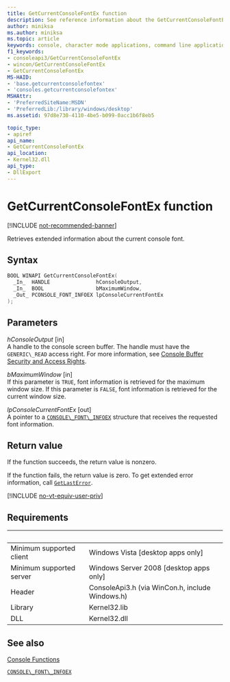 ```yaml
---
title: GetCurrentConsoleFontEx function
description: See reference information about the GetCurrentConsoleFontEx function, which retrieves extended information about the currently used console font.
author: miniksa
ms.author: miniksa
ms.topic: article
keywords: console, character mode applications, command line applications, terminal applications, console api
f1_keywords:
- consoleapi3/GetCurrentConsoleFontEx
- wincon/GetCurrentConsoleFontEx
- GetCurrentConsoleFontEx
MS-HAID:
- 'base.getcurrentconsolefontex'
- 'consoles.getcurrentconsolefontex'
MSHAttr:
- 'PreferredSiteName:MSDN'
- 'PreferredLib:/library/windows/desktop'
ms.assetid: 97d8e730-4110-4be5-b099-0acc1b6f8eb5

topic_type:
- apiref
api_name:
- GetCurrentConsoleFontEx
api_location:
- Kernel32.dll
api_type:
- DllExport
---
```


# GetCurrentConsoleFontEx function

[!INCLUDE [not-recommended-banner](./includes/not-recommended-banner.md)]

Retrieves extended information about the current console font.

## Syntax

```C
BOOL WINAPI GetCurrentConsoleFontEx(
  _In_  HANDLE               hConsoleOutput,
  _In_  BOOL                 bMaximumWindow,
  _Out_ PCONSOLE_FONT_INFOEX lpConsoleCurrentFontEx
);
```

## Parameters

*hConsoleOutput* \[in\]  
A handle to the console screen buffer. The handle must have the `GENERIC\_READ` access right. For more information, see [Console Buffer Security and Access Rights](console-buffer-security-and-access-rights.md).

*bMaximumWindow* \[in\]  
If this parameter is `TRUE`, font information is retrieved for the maximum window size. If this parameter is `FALSE`, font information is retrieved for the current window size.

*lpConsoleCurrentFontEx* \[out\]  
A pointer to a [``CONSOLE\_FONT\_INFOEX``](console-font-infoex.md) structure that receives the requested font information.

## Return value

If the function succeeds, the return value is nonzero.

If the function fails, the return value is zero. To get extended error information, call [`GetLastError`](https://msdn.microsoft.com/library/windows/desktop/ms679360).

[!INCLUDE [no-vt-equiv-user-priv](./includes/no-vt-equiv-user-priv.md)]

## Requirements

| &nbsp; | &nbsp; |
|-|-|
| Minimum supported client | Windows Vista \[desktop apps only\] |
| Minimum supported server | Windows Server 2008 \[desktop apps only\] |
| Header | ConsoleApi3.h (via WinCon.h, include Windows.h) |
| Library | Kernel32.lib |
| DLL | Kernel32.dll |

## See also

[Console Functions](console-functions.md)

[``CONSOLE\_FONT\_INFOEX``](console-font-infoex.md)
